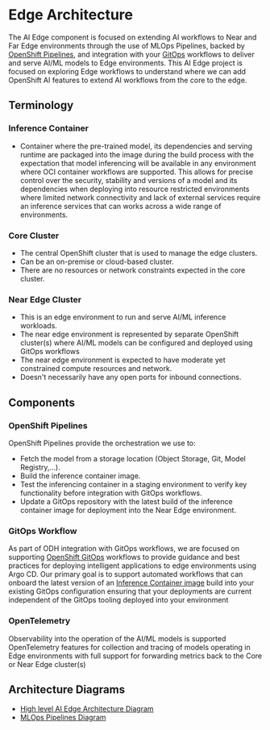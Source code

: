 # Edge Architecture

The AI Edge component is focused on extending AI workflows to Near and Far Edge environments through the use of
MLOps Pipelines, backed by [OpenShift Pipelines](https://docs.openshift.com/pipelines/1.14/about/op-release-notes.html), and integration with your [GitOps](https://www.redhat.com/en/topics/devops/what-is-gitops) workflows to deliver and serve AI/ML models to Edge environments.  This AI Edge project is focused on exploring Edge workflows to understand where we can add OpenShift AI features to extend AI workflows from the core to the edge.

## Terminology
### Inference Container
* Container where the pre-trained model, its dependencies and serving runtime are packaged into the image during the build process with the expectation that
  model inferencing will be available in any environment where OCI container workflows are supported.  This allows for precise control over the security, stability and versions of a model and its dependencies when deploying into resource restricted environments where limited network connectivity and lack of external services require
  an inference services that can works across a wide range of environments.

### Core Cluster
* The central OpenShift cluster that is used to manage the edge clusters.
* Can be an on-premise or cloud-based cluster.
* There are no resources or network constraints expected in the core cluster.

### Near Edge Cluster
* This is an edge environment to run and serve AI/ML inference workloads.
* The near edge environment is represented by separate OpenShift cluster(s) where AI/ML models can be configured and deployed using GitOps workflows
* The near edge environment is expected to have moderate yet constrained compute resources and network.
* Doesn't necessarily have any open ports for inbound connections.

## Components
### OpenShift Pipelines
OpenShift Pipelines provide the orchestration we use to:
* Fetch the model from a storage location (Object Storage, Git, Model Registry,...).
* Build the inference container image.
* Test the inferencing container in a staging environment to verify key functionality before integration with GitOps workflows.
* Update a GitOps repository with the latest build of the inference container image for deployment into the Near Edge environment.

### GitOps Workflow
As part of ODH integration with GitOps workflows, we are focused on supporting [OpenShift GitOps](https://docs.openshift.com/gitops/) workflows to provide guidance
and best practices for deploying intelligent applications to edge environments using Argo CD.  Our primary goal is to support automated workflows that can onboard the latest version of an [Inference Container image](#Inference-Container) build into your existing GitOps configuration ensuring that your deployments are current independent of the GitOps tooling deployed into your environment

### OpenTelemetry
Observability into the operation of the AI/ML models is supported OpenTelemetry features for collection and tracing of models operating in Edge environments with full support for forwarding metrics back to the Core or Near Edge cluster(s)

## Architecture Diagrams
* [High level AI Edge Architecture Diagram](odh-edge-architecture-high-level-architecture.png)
* [MLOps Pipelines Diagram](odh-edge-architecture-mlops-pipeline.png)
